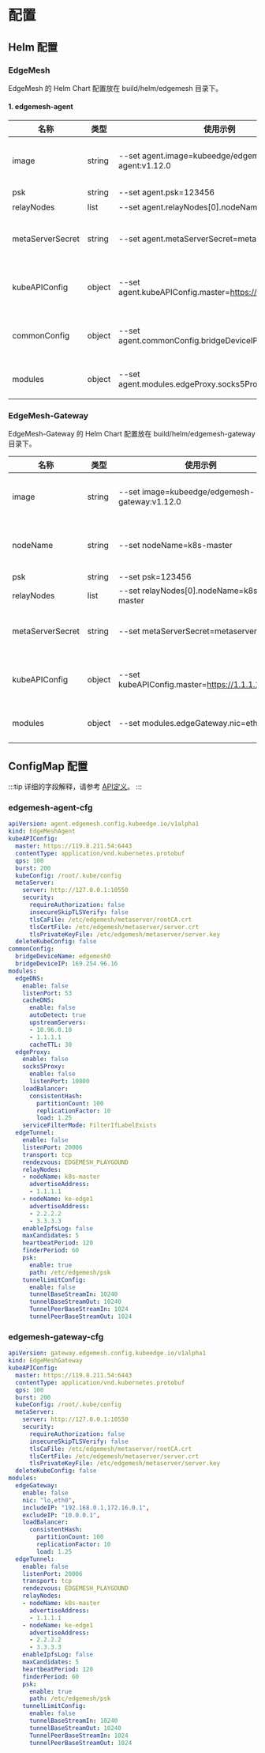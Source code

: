 # 配置

## Helm 配置

### EdgeMesh

EdgeMesh 的 Helm Chart 配置放在 build/helm/edgemesh 目录下。

#### 1. edgemesh-agent

| 名称               | 类型     | 使用示例                                                  | 描述                               |
|------------------|--------|-------------------------------------------------------|----------------------------------|
| image            | string | --set agent.image=kubeedge/edgemesh-agent:v1.12.0     | 指定 edgemesh-agent 使用的镜像          |
| psk              | string | --set agent.psk=123456                                | PSK 密码                           |
| relayNodes       | list   | --set agent.relayNodes[0].nodeName=k8s-master         | 中继节点配置表                          |
| metaServerSecret | string | --set agent.metaServerSecret=metaserver-certs         | 存放 metaServer 证书文件的 Secret       |
| kubeAPIConfig    | object | --set agent.kubeAPIConfig.master=https://1.1.1.1:6443 | 与 configmap 的 kubeAPIConfig 含义相同 |
| commonConfig     | object | --set agent.commonConfig.bridgeDeviceIP=169.254.96.16 | 与 configmap 的 commonConfig 含义相同  |
| modules          | object | --set agent.modules.edgeProxy.socks5Proxy.enable=true | 与 configmap 的 modules 含义相同       |

### EdgeMesh-Gateway

EdgeMesh-Gateway 的 Helm Chart 配置放在 build/helm/edgemesh-gateway 目录下。

| 名称               | 类型     | 使用示例                                            | 描述                               |
|------------------|--------|-------------------------------------------------|----------------------------------|
| image            | string | --set image=kubeedge/edgemesh-gateway:v1.12.0   | 指定 edgemesh-gateway 使用的镜像        |
| nodeName         | string | --set nodeName=k8s-master                       | 指定 edgemesh-gateway 部署的节点        |
| psk              | string | --set psk=123456                                | PSK 密码                           |
| relayNodes       | list   | --set relayNodes[0].nodeName=k8s-master         | 中继节点配置表                          |
| metaServerSecret | string | --set metaServerSecret=metaserver-certs         | 存放 metaServer 证书文件的 Secret       |
| kubeAPIConfig    | object | --set kubeAPIConfig.master=https://1.1.1.1:6443 | 与 configmap 的 kubeAPIConfig 含义相同 |
| modules          | object | --set modules.edgeGateway.nic=eth0              | 与 configmap 的 modules 含义相同       |

## ConfigMap 配置

:::tip
详细的字段解释，请参考 [API定义](https://github.com/kubeedge/edgemesh/blob/main/pkg/apis/config/v1alpha1/types.go)。
:::

### edgemesh-agent-cfg

```yaml
apiVersion: agent.edgemesh.config.kubeedge.io/v1alpha1
kind: EdgeMeshAgent
kubeAPIConfig:
  master: https://119.8.211.54:6443
  contentType: application/vnd.kubernetes.protobuf
  qps: 100
  burst: 200
  kubeConfig: /root/.kube/config
  metaServer:
    server: http://127.0.0.1:10550
    security:
      requireAuthorization: false
      insecureSkipTLSVerify: false
      tlsCaFile: /etc/edgemesh/metaserver/rootCA.crt
      tlsCertFile: /etc/edgemesh/metaserver/server.crt
      tlsPrivateKeyFile: /etc/edgemesh/metaserver/server.key
  deleteKubeConfig: false
commonConfig:
  bridgeDeviceName: edgemesh0
  bridgeDeviceIP: 169.254.96.16
modules:
  edgeDNS:
    enable: false
    listenPort: 53
    cacheDNS:
      enable: false
      autoDetect: true
      upstreamServers:
      - 10.96.0.10
      - 1.1.1.1
      cacheTTL: 30
  edgeProxy:
    enable: false
    socks5Proxy:
      enable: false
      listenPort: 10800
    loadBalancer:
      consistentHash:
        partitionCount: 100
        replicationFactor: 10
        load: 1.25
    serviceFilterMode: FilterIfLabelExists
  edgeTunnel:
    enable: false
    listenPort: 20006
    transport: tcp
    rendezvous: EDGEMESH_PLAYGOUND
    relayNodes:
    - nodeName: k8s-master
      advertiseAddress:
      - 1.1.1.1
    - nodeName: ke-edge1
      advertiseAddress:
      - 2.2.2.2
      - 3.3.3.3
    enableIpfsLog: false
    maxCandidates: 5
    heartbeatPeriod: 120
    finderPeriod: 60
    psk:
      enable: true
      path: /etc/edgemesh/psk
    tunnelLimitConfig:
      enable: false
      tunnelBaseStreamIn: 10240
      tunnelBaseStreamOut: 10240
      TunnelPeerBaseStreamIn: 1024
      tunnelPeerBaseStreamOut: 1024
```

### edgemesh-gateway-cfg

```yaml
apiVersion: gateway.edgemesh.config.kubeedge.io/v1alpha1
kind: EdgeMeshGateway
kubeAPIConfig:
  master: https://119.8.211.54:6443
  contentType: application/vnd.kubernetes.protobuf
  qps: 100
  burst: 200
  kubeConfig: /root/.kube/config
  metaServer:
    server: http://127.0.0.1:10550
    security:
      requireAuthorization: false
      insecureSkipTLSVerify: false
      tlsCaFile: /etc/edgemesh/metaserver/rootCA.crt
      tlsCertFile: /etc/edgemesh/metaserver/server.crt
      tlsPrivateKeyFile: /etc/edgemesh/metaserver/server.key
  deleteKubeConfig: false
modules:
  edgeGateway:
    enable: false
    nic: "lo,eth0",
    includeIP: "192.168.0.1,172.16.0.1",
    excludeIP: "10.0.0.1",
    loadBalancer:
      consistentHash:
        partitionCount: 100
        replicationFactor: 10
        load: 1.25
  edgeTunnel:
    enable: false
    listenPort: 20006
    transport: tcp
    rendezvous: EDGEMESH_PLAYGOUND
    relayNodes:
    - nodeName: k8s-master
      advertiseAddress:
      - 1.1.1.1
    - nodeName: ke-edge1
      advertiseAddress:
      - 2.2.2.2
      - 3.3.3.3
    enableIpfsLog: false
    maxCandidates: 5
    heartbeatPeriod: 120
    finderPeriod: 60
    psk:
      enable: true
      path: /etc/edgemesh/psk
    tunnelLimitConfig:
      enable: false
      tunnelBaseStreamIn: 10240
      tunnelBaseStreamOut: 10240
      TunnelPeerBaseStreamIn: 1024
      tunnelPeerBaseStreamOut: 1024
```

